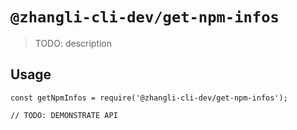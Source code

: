 # `@zhangli-cli-dev/get-npm-infos`

> TODO: description

## Usage

```
const getNpmInfos = require('@zhangli-cli-dev/get-npm-infos');

// TODO: DEMONSTRATE API
```
